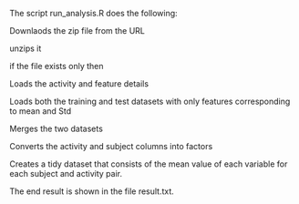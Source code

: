 
The script run_analysis.R does the following:

Downlaods the zip file from the URL 

unzips it 

if the file exists only then 

Loads the activity and feature details

Loads both the training and test datasets with only features corresponding to mean and Std

Merges the two datasets

Converts the activity and subject columns into factors

Creates a tidy dataset that consists of the  mean value of each variable for each subject and activity pair.

The end result is shown in the file result.txt.
